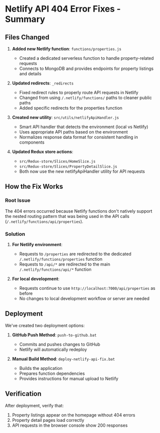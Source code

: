 # Netlify API 404 Error Fixes - Summary

## Files Changed

1. **Added new Netlify function**: `functions/properties.js`
   - Created a dedicated serverless function to handle property-related requests
   - Connects to MongoDB and provides endpoints for property listings and details

2. **Updated redirects**: `_redirects`
   - Fixed redirect rules to properly route API requests in Netlify
   - Changed from using `/.netlify/functions/` paths to cleaner public paths
   - Added specific redirects for the properties function

3. **Created new utility**: `src/utils/netlifyApiHandler.js`
   - Smart API handler that detects the environment (local vs Netlify)
   - Uses appropriate API paths based on the environment
   - Normalizes response data format for consistent handling in components

4. **Updated Redux store actions**:
   - `src/Redux-store/Slices/HomeSlice.js`
   - `src/Redux-store/Slices/PropertyDetailSlice.js`
   - Both now use the new netlifyApiHandler utility for API requests

## How the Fix Works

### Root Issue
The 404 errors occurred because Netlify functions don't natively support the nested routing pattern that was being used in the API calls (`/.netlify/functions/api/properties`).

### Solution
1. **For Netlify environment**: 
   - Requests to `/properties` are redirected to the dedicated `/.netlify/functions/properties` function
   - Requests to `/api/*` are redirected to the main `/.netlify/functions/api/*` function

2. **For local development**: 
   - Requests continue to use `http://localhost:7000/api/properties` as before
   - No changes to local development workflow or server are needed

## Deployment

We've created two deployment options:

1. **GitHub Push Method**: `push-to-github.bat`
   - Commits and pushes changes to GitHub
   - Netlify will automatically redeploy

2. **Manual Build Method**: `deploy-netlify-api-fix.bat`
   - Builds the application
   - Prepares function dependencies
   - Provides instructions for manual upload to Netlify

## Verification

After deployment, verify that:
1. Property listings appear on the homepage without 404 errors
2. Property detail pages load correctly
3. API requests in the browser console show 200 responses
